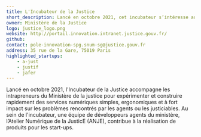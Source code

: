 ```yaml
---
title: L'Incubateur de la Justice
short_description: Lancé en octobre 2021, cet incubateur s’intéresse aux problèmes rencontrés par <span class="fr-text--bold">les agents ou les justiciables</span>.
owner: Ministère de la Justice
logo: justice_logo.png
website: http://portail.innovation.intranet.justice.gouv.fr/
github:
contact: pole-innovation-spg.snum-sg@justice.gouv.fr
address: 35 rue de la Gare, 75019 Paris
highlighted_startups:
    - a-just
    - justif
    - jafer
---
```


Lancé en octobre 2021, l'Incubateur de la Justice accompagne les intrapreneurs du Ministère de la justice pour expérimenter et construire rapidement des services numériques simples, ergonomiques et à fort impact sur les problèmes rencontrés par les agents ou les justiciables. Au sein de l'incubateur, une équipe de développeurs agents du ministère, l’Atelier Numérique de la JusticE (ANJE), contribue à la réalisation de produits pour les start-ups.

